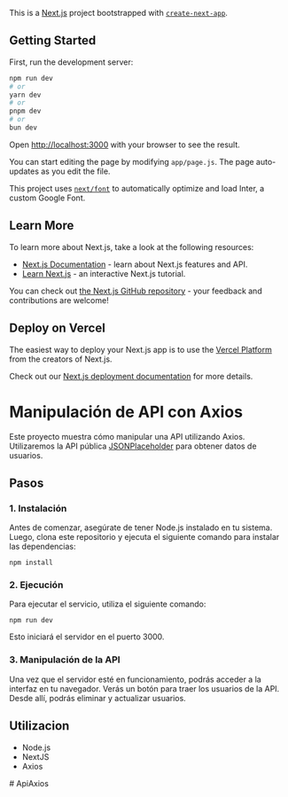 This is a [Next.js](https://nextjs.org/) project bootstrapped with [`create-next-app`](https://github.com/vercel/next.js/tree/canary/packages/create-next-app).

## Getting Started

First, run the development server:

```bash
npm run dev
# or
yarn dev
# or
pnpm dev
# or
bun dev
```

Open [http://localhost:3000](http://localhost:3000) with your browser to see the result.

You can start editing the page by modifying `app/page.js`. The page auto-updates as you edit the file.

This project uses [`next/font`](https://nextjs.org/docs/basic-features/font-optimization) to automatically optimize and load Inter, a custom Google Font.

## Learn More

To learn more about Next.js, take a look at the following resources:

- [Next.js Documentation](https://nextjs.org/docs) - learn about Next.js features and API.
- [Learn Next.js](https://nextjs.org/learn) - an interactive Next.js tutorial.

You can check out [the Next.js GitHub repository](https://github.com/vercel/next.js/) - your feedback and contributions are welcome!

## Deploy on Vercel

The easiest way to deploy your Next.js app is to use the [Vercel Platform](https://vercel.com/new?utm_medium=default-template&filter=next.js&utm_source=create-next-app&utm_campaign=create-next-app-readme) from the creators of Next.js.

Check out our [Next.js deployment documentation](https://nextjs.org/docs/deployment) for more details.

# Manipulación de API con Axios

Este proyecto muestra cómo manipular una API utilizando Axios. Utilizaremos la API pública [JSONPlaceholder](https://jsonplaceholder.typicode.com/users) para obtener datos de usuarios.

## Pasos

### 1. Instalación

Antes de comenzar, asegúrate de tener Node.js instalado en tu sistema. Luego, clona este repositorio y ejecuta el siguiente comando para instalar las dependencias:

```
npm install
```

### 2. Ejecución

Para ejecutar el servicio, utiliza el siguiente comando:

```
npm run dev
```

Esto iniciará el servidor en el puerto 3000.

### 3. Manipulación de la API

Una vez que el servidor esté en funcionamiento, podrás acceder a la interfaz en tu navegador. Verás un botón para traer los usuarios de la API. Desde allí, podrás eliminar y actualizar usuarios.

## Utilizacion 

- Node.js
- NextJS
- Axios



#   A p i A x i o s  
 